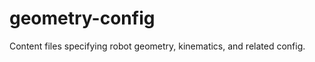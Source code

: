 geometry-config
===============

Content files specifying robot geometry, kinematics, and related config.
